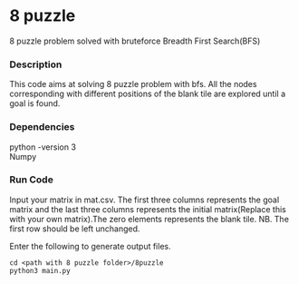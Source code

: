 # 8 puzzle 
8 puzzle problem solved with bruteforce Breadth First Search(BFS)

### Description
This code aims at solving 8 puzzle problem with bfs. All the nodes corresponding with
different positions of the blank tile are explored until a goal is found.

### Dependencies 
python -version 3   
Numpy

### Run Code
Input your matrix in mat.csv. The first three columns represents the goal matrix 
and the last three columns represents the initial matrix(Replace this with your own matrix).The zero elements represents the
blank tile. NB. The first row should be left unchanged.

Enter the following to generate output files.

```
cd <path with 8 puzzle folder>/8puzzle
python3 main.py
```

